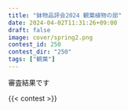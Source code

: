 ```yaml
---
title: "鉢物品評会2024 観葉植物の部"
date: 2024-04-02T11:31:26+09:00
draft: false
image: cover/spring2.png
contest_id: 250
contest_dir: "250"
tags: ["観葉"]
---
```

審査結果です

{{< contest >}}
